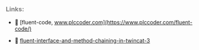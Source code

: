 ### <span style="color:grey">Links:</span>

- 🔗 [fluent-code, www.plccoder.com](https://www.plccoder.com/fluent-code/)

- 🔗 [fluent-interface-and-method-chaining-in-twincat-3](https://twincontrols.com/community/twincat-knowledgebase/fluent-interface-and-method-chaining-in-twincat-3/#post-278)